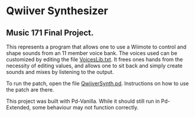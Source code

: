 # Qwiiver Synthesizer
## Music 171 Final Project.

This represents a program that allows one to use a Wiimote to control and shape sounds from an 11 member voice bank. The voices used can be customized by editing the file [VoicesLib.txt](VoicesLib.txt). It frees ones hands from the necessity of editing values, and allows one to sit back and simply create sounds and mixes by listening to the output.

To run the patch, open the file [QwiiverSynth.pd](QwiiverSynth.pd).
Instructions on how to use the patch are there.

This project was built with Pd-Vanilla. While it should still run in Pd-Extended, some behaviour may not function correctly.
